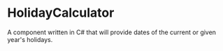# HolidayCalculator
A component written in C# that will provide dates of the current or given year's holidays.
